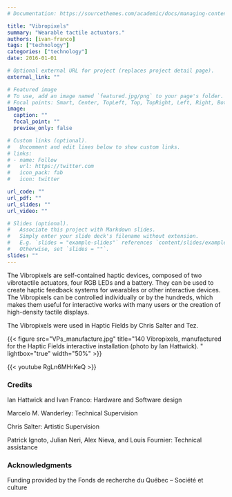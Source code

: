 ```yaml
---
# Documentation: https://sourcethemes.com/academic/docs/managing-content/

title: "Vibropixels"
summary: "Wearable tactile actuators."
authors: [ivan-franco]
tags: ["technology"]
categories: ["technology"]
date: 2016-01-01

# Optional external URL for project (replaces project detail page).
external_link: ""

# Featured image
# To use, add an image named `featured.jpg/png` to your page's folder.
# Focal points: Smart, Center, TopLeft, Top, TopRight, Left, Right, BottomLeft, Bottom, BottomRight.
image:
  caption: ""
  focal_point: ""
  preview_only: false

# Custom links (optional).
#   Uncomment and edit lines below to show custom links.
# links:
# - name: Follow
#   url: https://twitter.com
#   icon_pack: fab
#   icon: twitter

url_code: ""
url_pdf: ""
url_slides: ""
url_video: ""

# Slides (optional).
#   Associate this project with Markdown slides.
#   Simply enter your slide deck's filename without extension.
#   E.g. `slides = "example-slides"` references `content/slides/example-slides.md`.
#   Otherwise, set `slides = ""`.
slides: ""
---
```

The Vibropixels are self-contained haptic devices, composed of two vibrotactile actuators, four RGB LEDs and a battery. They can be used to create haptic feedback systems for wearables or other interactive devices. The Vibropixels can be controlled individually or by the hundreds, which makes them useful for interactive works with many users or the creation of high-density tactile displays.

The Vibropixels were used in Haptic Fields by Chris Salter and Tez.

{{< figure src="VPs_manufacture.jpg" title="140 Vibropixels, manufactured for the Haptic Fields interactive installation (photo by Ian Hattwick). " lightbox="true" width="50%" >}}

{{< youtube RgLn6MHrKeQ >}}

### Credits
Ian Hattwick and Ivan Franco: Hardware and Software design

Marcelo M. Wanderley: Technical Supervision

Chris Salter: Artistic Supervision

Patrick Ignoto, Julian Neri, Alex Nieva, and Louis Fournier: Technical assistance

### Acknowledgments
Funding provided by the Fonds de recherche du Québec – Société et culture
